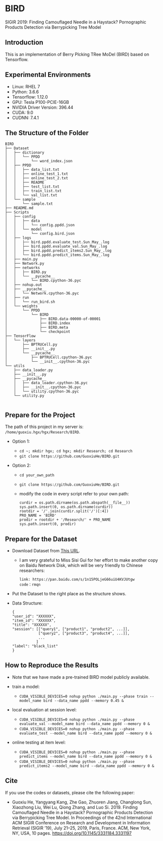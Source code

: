 # BIRD
SIGIR 2019: Finding Camouflaged Needle in a Haystack? Pornographic Products Detection via Berrypicking Tree Model

## Introduction

This is an implementation of Berry PIcking TRee MoDel (BIRD) based on Tensorflow.

## Experimental Environments

* Linux: RHEL 7
* Python: 3.6.6
* Tensorflow: 1.12.0
* GPU: Tesla P100-PCIE-16GB
* NVIDIA Driver Version: 396.44
* CUDA: 9.0
* CUDNN: 7.4.1

## The Structure of the Folder

```
BIRD
├── Dataset
│   ├── dictionary
│   │   └── PPDD
│   │       └── word_index.json
│   ├── PPDD
│   │   ├── data_list.txt
│   │   ├── online_test_1.txt
│   │   ├── online_test_2.txt
│   │   ├── README
│   │   ├── test_list.txt
│   │   ├── train_list.txt
│   │   └── val_list.txt
│   └── sample
│       └── sample.txt
├── README.md
├── Scripts
│   ├── config
│   │   ├── data
│   │   │   └── config.ppdd.json
│   │   └── model
│   │       └── config.bird.json
│   ├── logs
│   │   ├── bird.ppdd.evaluate_test.Sun_May_.log
│   │   ├── bird.ppdd.evaluate_val.Sun_May_.log
│   │   ├── bird.ppdd.predict_items2.Sun_May_.log
│   │   └── bird.ppdd.predict_items.Sun_May_.log
│   ├── main.py
│   ├── Network.py
│   ├── networks
│   │   ├── BIRD.py
│   │   └── __pycache__
│   │       └── BIRD.cpython-36.pyc
│   ├── nohup.out
│   ├── __pycache__
│   │   └── Network.cpython-36.pyc
│   ├── run
│   │   └── run_bird.sh
│   └── weights
│       └── PPDD
│           └── BIRD
│               ├── BIRD.data-00000-of-00001
│               ├── BIRD.index
│               ├── BIRD.meta
│               └── checkpoint
├── TensorFlow
│   └── layers
│       ├── BPTRUCell.py
│       ├── __init__.py
│       └── __pycache__
│           ├── BPTRUCell.cpython-36.pyc
│           └── __init__.cpython-36.pyc
└── utils
    ├── data_loader.py
    ├── __init__.py
    ├── __pycache__
    │   ├── data_loader.cpython-36.pyc
    │   ├── __init__.cpython-36.pyc
    │   └── utility.cpython-36.pyc
    └── utility.py
   
```

## Prepare for the Project

The path of this project in my server is: `/home/guoxiu.hgx/hgx/Research/BIRD`.

* Option 1:
  * `cd ~; mkdir hgx; cd hgx; mkdir Research; cd Research`
  * `git clone https://github.com/GuoxiuHe/BIRD.git`
  
* Option 2:
  * `cd your_own_path`
  * `git clone https://github.com/GuoxiuHe/BIRD.git`
  * modify the code in every script refer to your own path:
  
    ```
    curdir = os.path.dirname(os.path.abspath(__file__))
    sys.path.insert(0, os.path.dirname(curdir))
    rootdir = '/'.join(curdir.split('/')[:4])
    PRO_NAME = 'BIRD'
    prodir = rootdir + '/Research/' + PRO_NAME
    sys.path.insert(0, prodir)
    ```

## Prepare for the Dataset
* Download Dataset from [This URL](https://drive.google.com/file/d/1uiUNp7DdPD_yYX8v8BjOFLJu0-CldnsQ/view?usp=sharing).
  * I am very grateful to Miss Sisi Gui for her effort to make another copy on Baidu Network Disk, which will be very friendly to Chinese researchers:
    ```
    link: https://pan.baidu.com/s/1n15POLjeG66uiU4KVJUtgw
    code：rmqn 
    ```
* Put the Dataset to the right place as the structure shows.
* Data Structure:

    ```
    {
    "user_id": "XXXXXX",
    "item_id": "XXXXXX",
    "title": "XXXXXX",
    "session": [["query1", ["product1", "product2", ...]],
                ["query2", ["product3", "product4", ...]],
                ...
               ]
    "label": "black_list"
    }
    ```

## How to Reproduce the Results

* Note that we have made a pre-trained BIRD model publicly available. 

* train a model: 
  * `CUDA_VISIBLE_DEVICES=0 nohup python ./main.py --phase train --model_name bird --data_name ppdd --memory 0.45 &`

* local evaluation at session level:
  * `CUDA_VISIBLE_DEVICES=0 nohup python ./main.py --phase evaluate_val --model_name bird --data_name ppdd --memory 0 &`
  * `CUDA_VISIBLE_DEVICES=0 nohup python ./main.py --phase evaluate_test --model_name bird --data_name ppdd --memory 0 &`
  
* online testing at item level:
  * `CUDA_VISIBLE_DEVICES=0 nohup python ./main.py --phase predict_items --model_name bird --data_name ppdd --memory 0 &`
  * `CUDA_VISIBLE_DEVICES=0 nohup python ./main.py --phase predict_items2 --model_name bird --data_name ppdd --memory 0 &`
  
## Cite
If you use the codes or datasets, please cite the following paper:

* Guoxiu He, Yangyang Kang, Zhe Gao, Zhuoren Jiang, Changlong Sun, Xiaozhong Liu, Wei Lu, Qiong Zhang, and Luo Si. 2019. Finding Camouflaged Needle in a Haystack? Pornographic Products Detection via Berrypicking Tree Model. In Proceedings of the 42nd International ACM SIGIR Conference on Research and Development in Information Retrieval (SIGIR ’19), July 21–25, 2019, Paris, France. ACM, New York, NY, USA, 10 pages. https://doi.org/10.1145/3331184.3331197